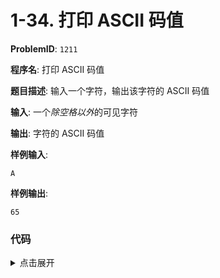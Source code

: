 # 1-34. 打印 ASCII 码值

**ProblemID**: `1211`

**程序名**: 打印 ASCII 码值

**题目描述**: 输入一个字符，输出该字符的 ASCII 码值

**输入**: 一个*除空格以外*的可见字符

**输出**: 字符的 ASCII 码值

**样例输入**:
```text
A
```

**样例输出**:
```text
65
```

### 代码

<details>
<summary>点击展开</summary>

```cpp
#include <iostream>
using namespace std;
int main()
{
    char ch;
    cin >> ch;
    // int chasc = ch; // 自动转换
    // int chasc = int(ch); // int() 函数
    // int chasc = (int)ch; // 强制转换
    // cout << chasc << endl;
    cout << (int)ch << endl; // 直接强制转换后输出
    return 0;
}
```

```output
< A
> 65
```

</details>